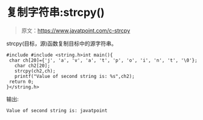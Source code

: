 # 复制字符串:strcpy()

> 原文：<https://www.javatpoint.com/c-strcpy>

strcpy(目标，源)函数复制目标中的源字符串。

```
#include #include <string.h>int main(){  
 char ch[20]={'j', 'a', 'v', 'a', 't', 'p', 'o', 'i', 'n', 't', '\0'};  
   char ch2[20];  
   strcpy(ch2,ch);  
   printf("Value of second string is: %s",ch2);  
 return 0;  
}</string.h> 
```

输出:

```
Value of second string is: javatpoint

```